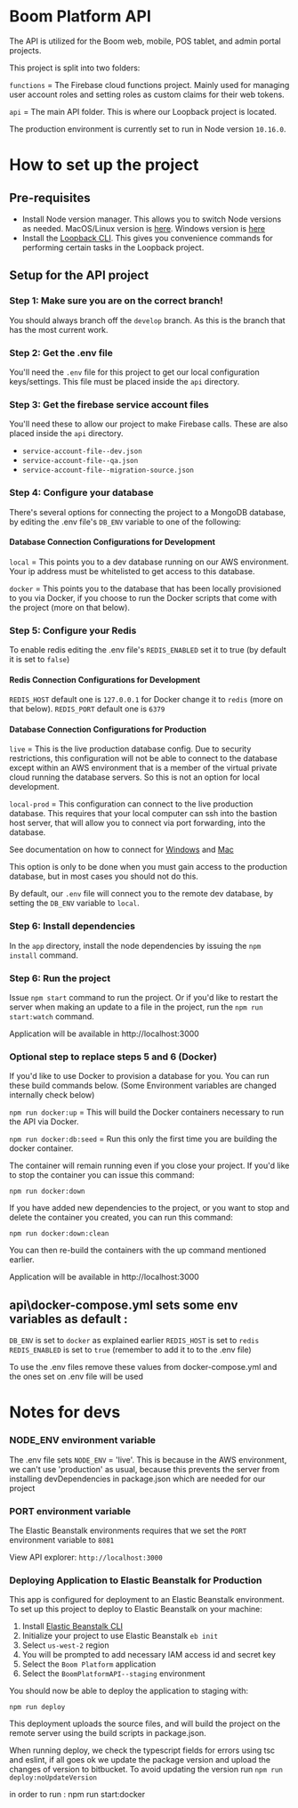 # Boom Platform API

The API is utilized for the Boom web, mobile, POS tablet, and admin portal projects.

This project is split into two folders:

`functions` = The Firebase cloud functions project. Mainly used for managing user account roles and setting roles as custom claims for their web tokens.

`api` = The main API folder. This is where our Loopback project is located.

The production environment is currently set to run in Node version `10.16.0`.

# How to set up the project

## Pre-requisites

- Install Node version manager. This allows you to switch Node versions as needed. MacOS/Linux version is [here](https://github.com/nvm-sh/nvm). Windows version is [here](https://github.com/coreybutler/nvm-windows)
- Install the [Loopback CLI](https://loopback.io/doc/en/lb4/Command-line-interface.html). This gives you convenience commands for performing certain tasks in the Loopback project.

## Setup for the API project

### Step 1: Make sure you are on the correct branch!

You should always branch off the `develop` branch. As this is the branch that has the most current work.

### Step 2: Get the .env file

You'll need the `.env` file for this project to get our local configuration keys/settings. This file must be placed inside the `api` directory.

### Step 3: Get the firebase service account files

You'll need these to allow our project to make Firebase calls. These are also placed inside the `api` directory.

- `service-account-file--dev.json`
- `service-account-file--qa.json`
- `service-account-file--migration-source.json`

### Step 4: Configure your database

There's several options for connecting the project to a MongoDB database, by editing the .env file's `DB_ENV` variable to one of the following:

#### Database Connection Configurations for Development

`local` = This points you to a dev database running on our AWS environment. Your ip address must be whitelisted to get access to this database.

`docker` = This points you to the database that has been locally provisioned to you via Docker, if you choose to run the Docker scripts that come with the project (more on that below).

### Step 5: Configure your Redis

To enable redis editing the .env file's `REDIS_ENABLED` set it to true (by default it is set to `false`)

#### Redis Connection Configurations for Development

`REDIS_HOST` default one is `127.0.0.1` for Docker change it to `redis` (more on that below).
`REDIS_PORT` default one is `6379`

#### Database Connection Configurations for Production

`live` = This is the live production database config. Due to security restrictions, this configuration will not be able to connect to the database except within an AWS environment that is a member of the virtual private cloud running the database servers. So this is not an option for local development.

`local-prod` = This configuration can connect to the live production database. This requires that your local computer can ssh into the bastion host server, that will allow you to connect via port forwarding, into the database.

See documentation on how to connect for [Windows](https://boomcarding.atlassian.net/wiki/spaces/BW/pages/598605825/How+to+connect+to+production+MongoDB+with+a+Windows+PC) and [Mac](https://boomcarding.atlassian.net/wiki/spaces/BW/pages/912850965/How+to+connect+to+production+MongoDB+with+Mac)

This option is only to be done when you must gain access to the production database, but in most cases you should not do this.

By default, our `.env` file will connect you to the remote dev database, by setting the `DB_ENV` variable to `local`.

### Step 6: Install dependencies

In the `app` directory, install the node dependencies by issuing the `npm install` command.

### Step 6: Run the project

Issue `npm start` command to run the project. Or if you'd like to restart the server when making an update to a file in the project, run the `npm run start:watch` command.

Application will be available in http://localhost:3000

### Optional step to replace steps 5 and 6 (Docker)

If you'd like to use Docker to provision a database for you. You can run these build commands below. (Some Environment variables are changed internally check below)

`npm run docker:up` = This will build the Docker containers necessary to run the API via Docker.

`npm run docker:db:seed` = Run this only the first time you are building the docker container.

The container will remain running even if you close your project. If you'd like to stop the container you can issue this command:

`npm run docker:down`

If you have added new dependencies to the project, or you want to stop and delete the container you created, you can run this command:

`npm run docker:down:clean`

You can then re-build the containers with the up command mentioned earlier.

Application will be available in http://localhost:3000

## api\docker-compose.yml sets some env variables as default :

`DB_ENV` is set to `docker` as explained earlier
`REDIS_HOST` is set to `redis`
`REDIS_ENABLED` is set to `true` (remember to add it to to the .env file)

To use the .env files remove these values from docker-compose.yml and the ones set on .env file will be used

# Notes for devs

### NODE_ENV environment variable

The .env file sets `NODE_ENV` = 'live'. This is because in the AWS environment, we can't use 'production' as usual, because this prevents the server from installing devDependencies in package.json which are needed for our project

### PORT environment variable

The Elastic Beanstalk environments requires that we set the `PORT` environment variable to `8081`

View API explorer: `http://localhost:3000`

### Deploying Application to Elastic Beanstalk for Production

This app is configured for deployment to an Elastic Beanstalk environment. To set up this project to deploy to Elastic Beanstalk on your machine:

1. Install [Elastic Beanstalk CLI](https://docs.aws.amazon.com/elasticbeanstalk/latest/dg/eb-cli3.html)
1. Initialize your project to use Elastic Beanstalk `eb init`
1. Select `us-west-2` region
1. You will be prompted to add necessary IAM access id and secret key
1. Select the `Boom Platform` application
1. Select the `BoomPlatformAPI--staging` environment

You should now be able to deploy the application to staging with:

`npm run deploy`

This deployment uploads the source files, and will build the project on the remote server using the build scripts in package.json.

When running deploy, we check the typescript fields for errors using tsc and eslint, if all goes ok we update the package version and upload the changes of version to bitbucket. To avoid updating the version run `npm run deploy:noUpdateVersion`



in order to run 
: npm run start:docker
